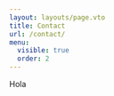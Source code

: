```yaml
---
layout: layouts/page.vto
title: Contact
url: /contact/
menu:
  visible: true
  order: 2
---
```


Hola
